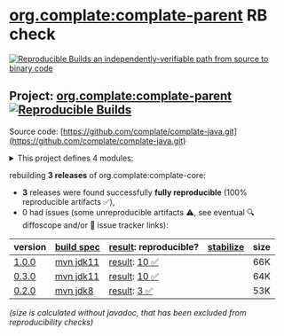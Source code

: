 [org.complate:complate-parent](https://central.sonatype.com/artifact/org.complate/complate-parent/versions) RB check
=======

[![Reproducible Builds](https://reproducible-builds.org/images/logos/rb.svg) an independently-verifiable path from source to binary code](https://reproducible-builds.org/)

## Project: [org.complate:complate-parent](https://central.sonatype.com/artifact/org.complate/complate-parent/versions) [![Reproducible Builds](https://img.shields.io/endpoint?url=https://raw.githubusercontent.com/jvm-repo-rebuild/reproducible-central/master/content/org/complate/java/badge.json)](https://github.com/jvm-repo-rebuild/reproducible-central/blob/master/content/org/complate/java/README.md)

Source code: [https://github.com/complate/complate-java.git](https://github.com/complate/complate-java.git)

<details><summary>This project defines 4 modules:</summary>

* [org.complate:complate-core](https://central.sonatype.com/artifact/org.complate/complate-core/overview)
* [org.complate:complate-graal](https://central.sonatype.com/artifact/org.complate/complate-graal/overview)
* [org.complate:complate-nashorn](https://central.sonatype.com/artifact/org.complate/complate-nashorn/overview)
* [org.complate:complate-parent](https://central.sonatype.com/artifact/org.complate/complate-parent/overview)
</details>

rebuilding **3 releases** of org.complate:complate-core:
- **3** releases were found successfully **fully reproducible** (100% reproducible artifacts :white_check_mark:),
- 0 had issues (some unreproducible artifacts :warning:, see eventual :mag: diffoscope and/or :memo: issue tracker links):

| version | [build spec](/BUILDSPEC.md) | [result](https://reproducible-builds.org/docs/jvm/): reproducible? | [stabilize](https://github.com/google/oss-rebuild/blob/main/cmd/stabilize/README.md) | size |
| -- | --------- | ------ | ------ | -- |
| [1.0.0](https://central.sonatype.com/artifact/org.complate/complate-parent/1.0.0/pom) | [mvn jdk11](complate-core-1.0.0.buildspec) | [result](complate-parent-1.0.0.buildinfo): [10 :white_check_mark: ](complate-parent-1.0.0.buildcompare) | | 66K |
| [0.3.0](https://central.sonatype.com/artifact/org.complate/complate-parent/0.3.0/pom) | [mvn jdk11](complate-core-0.3.0.buildspec) | [result](complate-parent-0.3.0.buildinfo): [10 :white_check_mark: ](complate-parent-0.3.0.buildcompare) | | 64K |
| [0.2.0](https://central.sonatype.com/artifact/org.complate/complate-core/0.2.0/pom) | [mvn jdk8](complate-core-0.2.0.buildspec) | [result](complate-core-0.2.0.buildinfo): [3 :white_check_mark: ](complate-core-0.2.0.buildcompare) | | 53K |

<i>(size is calculated without javadoc, that has been excluded from reproducibility checks)</i>

